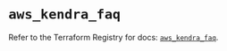 # `aws_kendra_faq`

Refer to the Terraform Registry for docs: [`aws_kendra_faq`](https://registry.terraform.io/providers/hashicorp/aws/6.14.0/docs/resources/kendra_faq).
